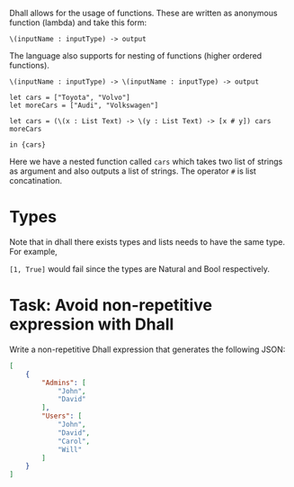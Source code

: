 Dhall allows for the usage of functions. These are written as anonymous function (lambda) and take this form:

`\(inputName : inputType) -> output` 

The language also supports for nesting of functions (higher ordered functions).

`\(inputName : inputType) -> \(inputName : inputType) -> output` 
```
let cars = ["Toyota", "Volvo"]
let moreCars = ["Audi", "Volkswagen"]

let cars = (\(x : List Text) -> \(y : List Text) -> [x # y]) cars moreCars

in {cars} 
```

Here we have a nested function called `cars` which takes two list of strings as argument and also outputs a list of strings. The operator `#` is list concatination.

# Types

Note that in dhall there exists types and lists needs to have the same type. For example,

`[1, True]` would fail since the types are Natural and Bool respectively. 

# Task: Avoid non-repetitive expression with Dhall


Write a non-repetitive Dhall expression that generates the following JSON:

```json
[
    {
        "Admins": [
            "John",
            "David"
        ],
        "Users": [
            "John",
            "David",
            "Carol",
            "Will"
        ]
    }
]
```


